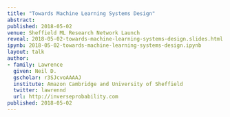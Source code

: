 ```yaml
---
title: "Towards Machine Learning Systems Design"
abstract: 
published: 2018-05-02
venue: Sheffield ML Research Network Launch
reveal: 2018-05-02-towards-machine-learning-systems-design.slides.html
ipynb: 2018-05-02-towards-machine-learning-systems-design.ipynb
layout: talk
author:
- family: Lawrence
  given: Neil D.
  gscholar: r3SJcvoAAAAJ
  institute: Amazon Cambridge and University of Sheffield
  twitter: lawrennd
  url: http://inverseprobability.com
published: 2018-05-02
---
```

